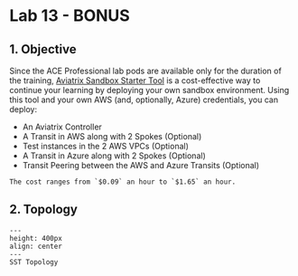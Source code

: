 # Lab 13 - BONUS

## 1. Objective

Since the ACE Professional lab pods are available only for the duration of the training, <a href="https://community.aviatrix.com/tech-zone-14/aviatrix-cloud-sandbox-starter-spin-up-cloud-networks-in-minutes-203" target="_blank">Aviatrix Sandbox Starter Tool</a> is a cost-effective way to continue your learning by deploying your own sandbox environment. Using this tool and your own AWS (and, optionally, Azure) credentials, you can deploy:

- An Aviatrix Controller
- A Transit in AWS along with 2 Spokes (Optional)
- Test instances in the 2 AWS VPCs (Optional)
- A Transit in Azure along with 2 Spokes (Optional)
- Transit Peering between the AWS and Azure Transits (Optional)

```{important}
The cost ranges from `$0.09` an hour to `$1.65` an hour.
```

## 2. Topology

```{figure} images/lab11-topology.png
---
height: 400px
align: center
---
SST Topology
```